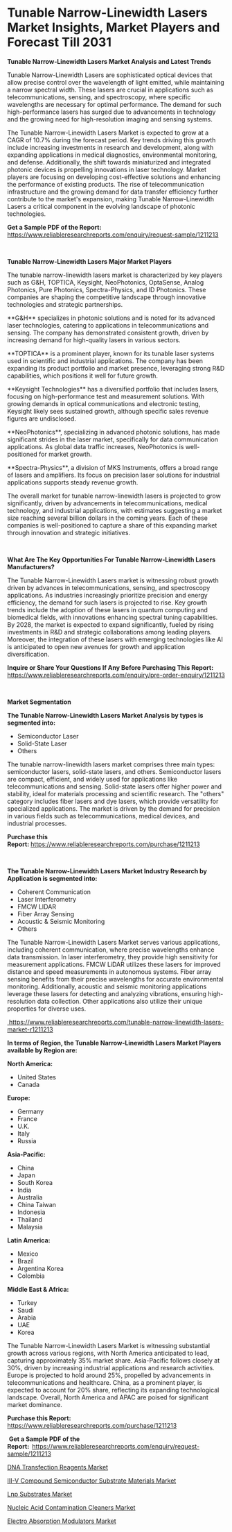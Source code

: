 <p><h1>Tunable Narrow-Linewidth Lasers Market Insights, Market Players and Forecast Till 2031</h1></p><p><strong>Tunable Narrow-Linewidth Lasers Market Analysis and Latest Trends</strong></p>
<p><p>Tunable Narrow-Linewidth Lasers are sophisticated optical devices that allow precise control over the wavelength of light emitted, while maintaining a narrow spectral width. These lasers are crucial in applications such as telecommunications, sensing, and spectroscopy, where specific wavelengths are necessary for optimal performance. The demand for such high-performance lasers has surged due to advancements in technology and the growing need for high-resolution imaging and sensing systems.</p><p>The Tunable Narrow-Linewidth Lasers Market is expected to grow at a CAGR of 10.7% during the forecast period. Key trends driving this growth include increasing investments in research and development, along with expanding applications in medical diagnostics, environmental monitoring, and defense. Additionally, the shift towards miniaturized and integrated photonic devices is propelling innovations in laser technology. Market players are focusing on developing cost-effective solutions and enhancing the performance of existing products. The rise of telecommunication infrastructure and the growing demand for data transfer efficiency further contribute to the market's expansion, making Tunable Narrow-Linewidth Lasers a critical component in the evolving landscape of photonic technologies.</p></p>
<p><strong>Get a Sample PDF of the Report:&nbsp;</strong> <a href="https://www.reliableresearchreports.com/enquiry/request-sample/1211213?utm_campaign=1584&utm_medium=2&utm_source=Github&utm_content=ia&utm_term=12102024&utm_id=tunable-narrow-linewidth-lasers">https://www.reliableresearchreports.com/enquiry/request-sample/1211213</a></p>
<p>&nbsp;</p>
<p><strong>Tunable Narrow-Linewidth Lasers Major Market Players</strong></p>
<p><p>The tunable narrow-linewidth lasers market is characterized by key players such as G&H, TOPTICA, Keysight, NeoPhotonics, OptaSense, Analog Photonics, Pure Photonics, Spectra-Physics, and ID Photonics. These companies are shaping the competitive landscape through innovative technologies and strategic partnerships.</p><p>**G&H** specializes in photonic solutions and is noted for its advanced laser technologies, catering to applications in telecommunications and sensing. The company has demonstrated consistent growth, driven by increasing demand for high-quality lasers in various sectors.</p><p>**TOPTICA** is a prominent player, known for its tunable laser systems used in scientific and industrial applications. The company has been expanding its product portfolio and market presence, leveraging strong R&D capabilities, which positions it well for future growth.</p><p>**Keysight Technologies** has a diversified portfolio that includes lasers, focusing on high-performance test and measurement solutions. With growing demands in optical communications and electronic testing, Keysight likely sees sustained growth, although specific sales revenue figures are undisclosed.</p><p>**NeoPhotonics**, specializing in advanced photonic solutions, has made significant strides in the laser market, specifically for data communication applications. As global data traffic increases, NeoPhotonics is well-positioned for market growth.</p><p>**Spectra-Physics**, a division of MKS Instruments, offers a broad range of lasers and amplifiers. Its focus on precision laser solutions for industrial applications supports steady revenue growth.</p><p>The overall market for tunable narrow-linewidth lasers is projected to grow significantly, driven by advancements in telecommunications, medical technology, and industrial applications, with estimates suggesting a market size reaching several billion dollars in the coming years. Each of these companies is well-positioned to capture a share of this expanding market through innovation and strategic initiatives.</p></p>
<p>&nbsp;</p>
<p><strong>What Are The Key Opportunities For Tunable Narrow-Linewidth Lasers Manufacturers?</strong></p>
<p><p>The Tunable Narrow-Linewidth Lasers market is witnessing robust growth driven by advances in telecommunications, sensing, and spectroscopy applications. As industries increasingly prioritize precision and energy efficiency, the demand for such lasers is projected to rise. Key growth trends include the adoption of these lasers in quantum computing and biomedical fields, with innovations enhancing spectral tuning capabilities. By 2028, the market is expected to expand significantly, fueled by rising investments in R&D and strategic collaborations among leading players. Moreover, the integration of these lasers with emerging technologies like AI is anticipated to open new avenues for growth and application diversification.</p></p>
<p><strong>Inquire or Share Your Questions If Any Before Purchasing This Report:</strong> <a href="https://www.reliableresearchreports.com/enquiry/pre-order-enquiry/1211213?utm_campaign=1584&utm_medium=2&utm_source=Github&utm_content=ia&utm_term=12102024&utm_id=tunable-narrow-linewidth-lasers">https://www.reliableresearchreports.com/enquiry/pre-order-enquiry/1211213</a></p>
<p>&nbsp;</p>
<p><strong>Market Segmentation</strong></p>
<p><strong>The Tunable Narrow-Linewidth Lasers Market Analysis by types is segmented into:</strong></p>
<p><ul><li>Semiconductor Laser</li><li>Solid-State Laser</li><li>Others</li></ul></p>
<p><p>The tunable narrow-linewidth lasers market comprises three main types: semiconductor lasers, solid-state lasers, and others. Semiconductor lasers are compact, efficient, and widely used for applications like telecommunications and sensing. Solid-state lasers offer higher power and stability, ideal for materials processing and scientific research. The "others" category includes fiber lasers and dye lasers, which provide versatility for specialized applications. The market is driven by the demand for precision in various fields such as telecommunications, medical devices, and industrial processes.</p></p>
<p><strong>Purchase this Report:&nbsp;</strong><a href="https://www.reliableresearchreports.com/purchase/1211213?utm_campaign=1584&utm_medium=2&utm_source=Github&utm_content=ia&utm_term=12102024&utm_id=tunable-narrow-linewidth-lasers">https://www.reliableresearchreports.com/purchase/1211213</a></p>
<p>&nbsp;</p>
<p><strong>The Tunable Narrow-Linewidth Lasers Market Industry Research by Application is segmented into:</strong></p>
<p><ul><li>Coherent Communication</li><li>Laser Interferometry</li><li>FMCW LIDAR</li><li>Fiber Array Sensing</li><li>Acoustic & Seismic Monitoring</li><li>Others</li></ul></p>
<p><p>The Tunable Narrow-Linewidth Lasers Market serves various applications, including coherent communication, where precise wavelengths enhance data transmission. In laser interferometry, they provide high sensitivity for measurement applications. FMCW LiDAR utilizes these lasers for improved distance and speed measurements in autonomous systems. Fiber array sensing benefits from their precise wavelengths for accurate environmental monitoring. Additionally, acoustic and seismic monitoring applications leverage these lasers for detecting and analyzing vibrations, ensuring high-resolution data collection. Other applications also utilize their unique properties for diverse uses.</p></p>
<p><a href="https://www.reliableresearchreports.com/tunable-narrow-linewidth-lasers-market-r1211213?utm_campaign=1584&utm_medium=2&utm_source=Github&utm_content=ia&utm_term=12102024&utm_id=tunable-narrow-linewidth-lasers">&nbsp;https://www.reliableresearchreports.com/tunable-narrow-linewidth-lasers-market-r1211213</a></p>
<p><strong>In terms of Region, the Tunable Narrow-Linewidth Lasers Market Players available by Region are:</strong></p>
<p>
    <p> <strong> North America: </strong>
        <ul>
            <li>United States</li>
            <li>Canada</li>
        </ul>
        </p> 
    <p> <strong> Europe: </strong>
        <ul>
            <li>Germany</li>
            <li>France</li>
            <li>U.K.</li>
            <li>Italy</li>
            <li>Russia</li>
        </ul>
        </p> 
    <p> <strong> Asia-Pacific: </strong>
        <ul>
            <li>China</li>
            <li>Japan</li>
            <li>South Korea</li>
            <li>India</li>
            <li>Australia</li>
            <li>China Taiwan</li>
            <li>Indonesia</li>
            <li>Thailand</li>
            <li>Malaysia</li>
        </ul>
        </p> 
    <p> <strong> Latin America: </strong>
        <ul>
            <li>Mexico</li>
            <li>Brazil</li>
            <li>Argentina Korea</li>
            <li>Colombia</li>
        </ul>
        </p> 
    <p> <strong> Middle East & Africa: </strong>
        <ul>
            <li>Turkey</li>
            <li>Saudi</li>
            <li>Arabia</li>
            <li>UAE</li>
            <li>Korea</li>
        </ul>
    </p>
    </p>
<p><p>The Tunable Narrow-Linewidth Lasers Market is witnessing substantial growth across various regions, with North America anticipated to lead, capturing approximately 35% market share. Asia-Pacific follows closely at 30%, driven by increasing industrial applications and research activities. Europe is projected to hold around 25%, propelled by advancements in telecommunications and healthcare. China, as a prominent player, is expected to account for 20% share, reflecting its expanding technological landscape. Overall, North America and APAC are poised for significant market dominance.</p></p>
<p><strong>Purchase this Report: </strong><a href="https://www.reliableresearchreports.com/purchase/1211213?utm_campaign=1584&utm_medium=2&utm_source=Github&utm_content=ia&utm_term=12102024&utm_id=tunable-narrow-linewidth-lasers">https://www.reliableresearchreports.com/purchase/1211213</a></p>
<p>&nbsp;<strong>Get a Sample PDF of the Report:&nbsp;&nbsp;</strong><a href="https://www.reliableresearchreports.com/enquiry/request-sample/1211213?utm_campaign=1584&utm_medium=2&utm_source=Github&utm_content=ia&utm_term=12102024&utm_id=tunable-narrow-linewidth-lasers">https://www.reliableresearchreports.com/enquiry/request-sample/1211213</a></p>
<p><strong></strong></p>
<p><p><a href="https://www.linkedin.com/pulse/future-innovation-global-dna-transfection-reagents-market-de5sf?utm_campaign=1584&utm_medium=2&utm_source=Github&utm_content=ia&utm_term=12102024&utm_id=tunable-narrow-linewidth-lasers">DNA Transfection Reagents Market</a></p><p><a href="https://www.linkedin.com/pulse/global-iii-v-compound-semiconductor-substrate-materials-industry-crnxf?utm_campaign=1584&utm_medium=2&utm_source=Github&utm_content=ia&utm_term=12102024&utm_id=tunable-narrow-linewidth-lasers">III-V Compound Semiconductor Substrate Materials Market</a></p><p><a href="https://www.linkedin.com/pulse/insights-lnp-substrates-market-players-size-geographical-regions-prtve?utm_campaign=1584&utm_medium=2&utm_source=Github&utm_content=ia&utm_term=12102024&utm_id=tunable-narrow-linewidth-lasers">Lnp Substrates Market</a></p><p><a href="https://www.linkedin.com/pulse/disruption-innovation-nucleic-acid-contamination-cleaners-industry-lpqlf?utm_campaign=1584&utm_medium=2&utm_source=Github&utm_content=ia&utm_term=12102024&utm_id=tunable-narrow-linewidth-lasers">Nucleic Acid Contamination Cleaners Market</a></p><p><a href="https://www.linkedin.com/pulse/electro-absorption-modulators-market-matrix-applications-lai1f?utm_campaign=1584&utm_medium=2&utm_source=Github&utm_content=ia&utm_term=12102024&utm_id=tunable-narrow-linewidth-lasers">Electro Absorption Modulators Market</a></p></p>